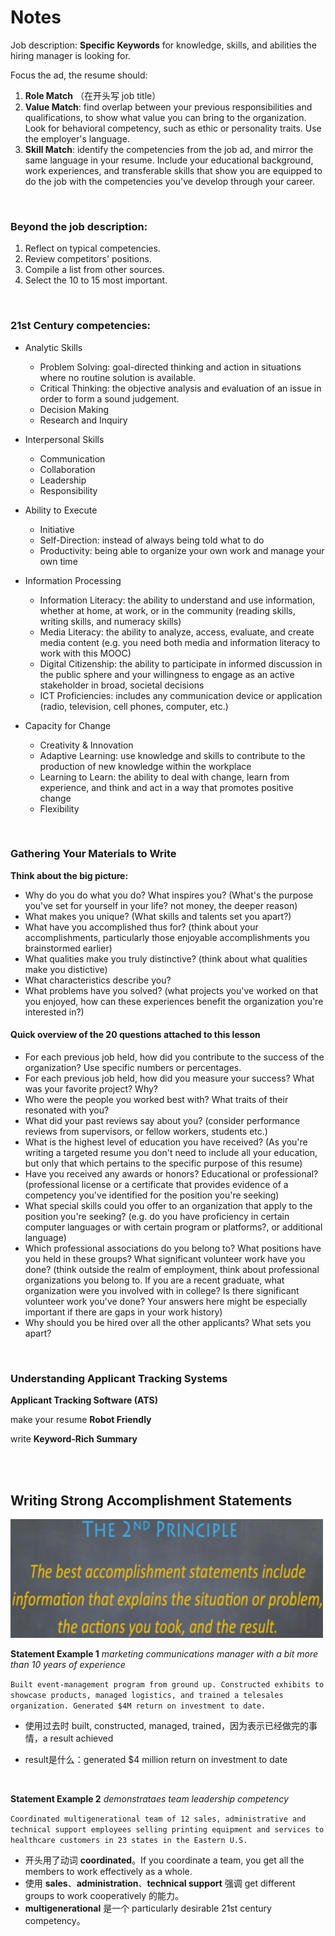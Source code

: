 # Notes

Job description: **Specific Keywords** for knowledge, skills, and abilities the hiring manager is looking for.

Focus the ad, the resume should:

1. **Role Match** （在开头写 job title）
2. **Value Match**: find overlap between your previous responsibilities and qualifications, to show what     value you can bring to the organization. Look for behavioral competency, such as ethic or personality traits. Use the employer's language.
3. **Skill Match**: identify the competencies from the job ad, and mirror the same language in your resume.     Include your educational background, work experiences, and transferable skills that show you are equipped to do the job with the competencies you've develop through your career.

<br/>

### Beyond the job description:

1. Reflect on typical competencies.
2. Review competitors' positions.
3. Compile a list from other sources.
4. Select the 10 to 15 most important.

<br/>

### 21st Century competencies:

- Analytic Skills
  - Problem Solving: goal-directed thinking and action in situations where no routine solution is available.
  - Critical Thinking: the objective analysis and evaluation of an issue in order to form a sound judgement.
  - Decision Making
  - Research and Inquiry
- Interpersonal Skills
  - Communication
  - Collaboration
  - Leadership
  - Responsibility
- Ability to Execute
  - Initiative
  - Self-Direction: instead of always being told what to do
  - Productivity: being able to organize your own work and manage your own time

- Information Processing
  - Information Literacy: the ability to understand and use information, whether at home, at work, or in the community (reading skills, writing skills, and numeracy skills)
  - Media Literacy: the ability to analyze, access, evaluate, and create media content (e.g. you need both media and information literacy to work with this MOOC)
  - Digital Citizenship: the ability to participate in informed discussion in the public sphere and your willingness to engage as an active stakeholder in broad, societal decisions
  - ICT Proficiencies: includes any communication device or application (radio, television, cell phones, computer, etc.)
- Capacity for Change
  - Creativity & Innovation
  - Adaptive Learning: use knowledge and skills to contribute to the production of new knowledge within the workplace
  - Learning to Learn: the ability to deal with change, learn from experience, and think and act in a way that promotes positive change
  - Flexibility

<br/>

### Gathering Your Materials to Write

**Think about the big picture:**

- Why do you do what you do? What inspires you? (What's the purpose you've set for yourself in your life? not money, the deeper reason)
- What makes you unique? (What skills and talents set you apart?)
- What have you accomplished thus for? (think about your accomplishments, particularly those enjoyable accomplishments you brainstormed earlier)
- What qualities make you truly distinctive? (think about what qualities make you distictive)
- What characteristics describe you?
- What problems have you solved? (what projects you've worked on that you enjoyed, how can these experiences benefit the organization you're interested in?)

#### Quick overview of the 20 questions attached to this lesson

- For each previous job held, how did you contribute to the success of the organization? Use specific numbers or percentages.
- For each previous job held, how did you measure your success? What was your favorite project? Why?
- Who were the people you worked best with? What traits of their resonated with you?
- What did your past reviews say about you? (consider performance reviews from supervisors, or fellow workers, students etc.)
- What is the highest level of education you have received? (As you're writing a targeted resume you don't need to include all your education, but only that which pertains to the specific purpose of this resume)
- Have you received any awards or honors? Educational or professional? (professional license or a certificate that provides evidence of a competency you've identified for the position you're seeking)
- What special skills could you offer to an organization that apply to the position you're seeking? (e.g. do you have proficiency in certain computer languages or with certain program or platforms?, or additional language)
- Which professional associations do you belong to? What positions have you held in these groups? What significant volunteer work have you done? (think outside the realm of employment, think about professional organizations you belong to. If you are a recent graduate, what organization were you involved with in college? Is there significant volunteer work you've done? Your answers here might be especially important if there are gaps in your work history)
- Why should you be hired over all the other applicants? What sets you apart?

<br/>

### Understanding Applicant Tracking Systems

**Applicant Tracking Software (ATS)**

make your resume **Robot Friendly**

write **Keyword-Rich Summary**

<br/>

<br/>

## Writing Strong Accomplishment Statements

<img src='https://github.com/siyinghan/Notes/raw/master/Interviewing%20and%20Resume%20Writing%20in%20English%20(Coursera%20Specialization)/Image/001.png' width=500px />

**Statement Example 1** *marketing communications manager with a bit more than 10 years of experience*

```Built event-management program from ground up. Constructed exhibits to showcase products, managed logistics, and trained a telesales organization. Generated $4M return on investment to date.```

- 使用过去时 built, constructed, managed, trained，因为表示已经做完的事情，a result achieved

- result是什么：generated $4 million return on investment to date

<br/>

**Statement Example 2** *demonstrataes team leadership competency*

```Coordinated multigenerational team of 12 sales, administrative and technical support employees selling printing equipment and services to healthcare customers in 23 states in the Eastern U.S.```

- 开头用了动词 **coordinated**。If you coordinate a team, you get all the members to work effectively as a whole.
- 使用 **sales**、**administration**、**technical support** 强调 get different groups to work cooperatively 的能力。
- **multigenerational** 是一个 particularly desirable 21st century competency。

